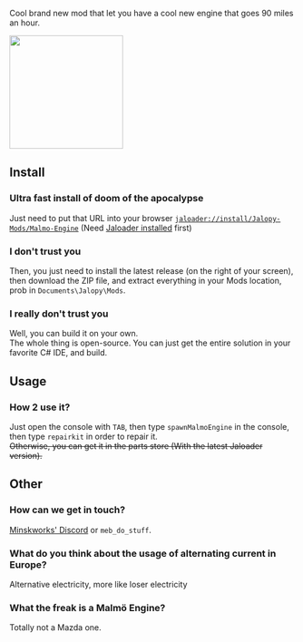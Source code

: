 Cool brand new mod that let you have a cool new engine that goes 90 miles an hour.

<img src="https://github.com/Jalopy-Mods/Malmo-Engine/assets/69876322/bfd3998a-049f-43b9-a816-befdf7f50eb1" width="200" />

## Install

### Ultra fast install of doom of the apocalypse
Just need to put that URL into your browser [`jaloader://install/Jalopy-Mods/Malmo-Engine`](https://www.youtube.com/watch?v=dQw4w9WgXcQ) (Need [Jaloader installed](https://github.com/theLeaxx/JaLoader) first)

### I don't trust you
Then, you just need to install the latest release (on the right of your screen), then download the ZIP file, and extract everything in your Mods location, prob in `Documents\Jalopy\Mods`.

### I really don't trust you
Well, you can build it on your own.<br> 
The whole thing is open-source. You can just get the entire solution in your favorite C# IDE, and build.

## Usage

### How 2 use it?
Just open the console with `TAB`, then type `spawnMalmoEngine` in the console, then type `repairkit` in order to repair it.<br>
~~Otherwise, you can get it in the parts store (With the latest Jaloader version).~~

## Other

### How can we get in touch?
[Minskworks' Discord](https://discord.gg/TqCwKdR) or `meb_do_stuff`.

### What do you think about the usage of alternating current in Europe?
Alternative electricity, more like loser electricity

### What the freak is a Malmö Engine?
Totally not a Mazda one.
